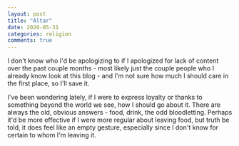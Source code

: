 ```yaml
---
layout: post
title: "Altar"
date: 2020-05-31
categories: religion
comments: true
---
```

I don't know who I'd be apologizing to if I apologized for lack of content over the past couple months - most likely just the couple people who I already know look at this blog - and I'm not sure how much I should care in the first place, so I'll save it.

I've been wondering lately, if I were to express loyalty or thanks to something beyond the world we see, how I should go about it. There are always the old, obvious answers - food, drink, the odd bloodletting. Perhaps it'd be more effective if I were more regular about leaving food, but truth be told, it does feel like an empty gesture, especially since I don't know for certain to whom I'm leaving it.
